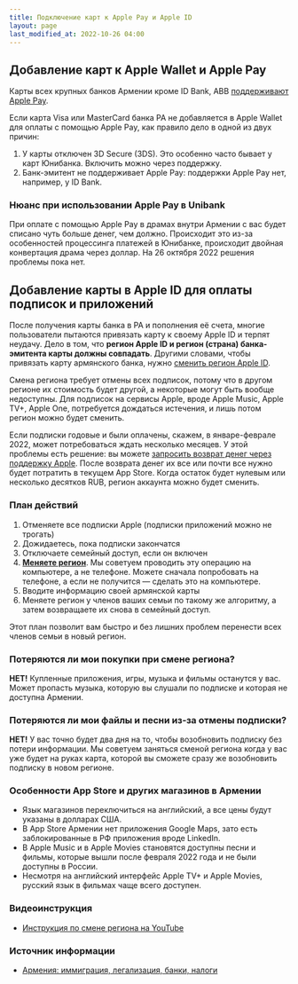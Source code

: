 ```yaml
---
title: Подключение карт к Apple Pay и Apple ID
layout: page
last_modified_at: 2022-10-26 04:00
---
```


## Добавление карт к Apple Wallet и Apple Pay

Карты всех крупных банков Армении кроме ID Bank, ABB [поддерживают Apple Pay](https://bit.ly/am-banks).

Если карта Visa или MasterCard банка РА не добавляется в Apple Wallet для оплаты с помощью Apple Pay, как правило дело в одной из двух причин:

1. У карты отключен 3D Secure (3DS). Это особенно часто бывает у карт Юнибанка. Включить можно через поддержку.
2. Банк-эмитент не поддерживает Apple Pay: поддержки Apple Pay нет, например, у ID Bank.

### Нюанс при использовании Apple Pay в Unibank

При оплате с помощью Apple Pay в драмах внутри Армении с вас будет списано чуть больше денег, чем должно. Происходит
это из-за особенностей процессинга платежей в Юнибанке, происходит двойная конвертация драма через доллар. На 26
октября 2022 решения проблемы пока нет.

## Добавление карты в Apple ID для оплаты подписок и приложений

После получения карты банка в РА и пополнения её счета, многие пользователи пытаются привязать карту к своему
Apple ID и терпят неудачу. Дело в том, что **регион Apple ID и регион (страна) банка-эмитента карты должны совпадать**.
Другими словами, чтобы привязать карту армянского банка, нужно [сменить регион Apple ID](https://support.apple.com/en-gb/HT201389).

Смена региона требует отмены всех подписок, потому что в другом регионе их стоимость будет другой, а некоторые могут
быть вообще недоступны. Для подписок на сервисы Apple, вроде Apple Music, Apple TV+, Apple One, потребуется дождаться
истечения, и лишь потом регион можно будет сменить.

Если подписки годовые и были оплачены, скажем, в январе-феврале 2022, может потребоваться ждать несколько месяцев. У
этой проблемы есть решение: вы можете [запросить возврат денег через поддержку Apple](https://support.apple.com/en-am/HT204084).
После возврата денег их все или почти все нужно будет потратить в текущем App Store. Когда остаток будет нулевым или
несколько десятков RUB, регион аккаунта можно будет сменить.

### План действий

1. Отменяете все подписки Apple (подписки приложений можно не трогать)
2. Дожидаетесь, пока подписки закончатся
3. Отключаете семейный доступ, если он включен
4. **[Меняете регион](https://support.apple.com/en-gb/HT201389)**. Мы советуем проводить эту операцию на компьютере, а не телефоне. Можете сначала попробовать на телефоне, а если не получится — сделать это на компьютере.
5. Вводите информацию своей армянской карты
6. Меняете регион у членов ваших семьи по такому же алгоритму, а затем возвращаете их снова в семейный доступ.

Этот план позволит вам быстро и без лишних проблем перенести всех членов семьи в новый регион.

### Потеряются ли мои покупки при смене региона?

**НЕТ!** Купленные приложения, игры, музыка и фильмы останутся у вас. Может пропасть музыка, которую вы слушали по
подписке и которая не доступна Армении.

### Потеряются ли мои файлы и песни из-за отмены подписки?

**НЕТ!** У вас точно будет два дня на то, чтобы возобновить подписку без потери информации. Мы советуем заняться сменой
региона когда у вас уже будет на руках карта, которой вы сможете сразу же возобновить подписку в новом регионе.

### Особенности App Store и других магазинов в Армении

- Язык магазинов переключиться на английский, а все цены будут указаны в долларах США.
- В App Store Армении нет приложения Google Maps, зато есть заблокированные в РФ приложения вроде LinkedIn.
- В Apple Music и в Apple Movies становятся доступны песни и фильмы, которые вышли после февраля 2022 года и не были доступны в России.
- Несмотря на английский интерфейс Apple TV+ и Apple Movies, русский язык в фильмах чаще всего доступен.

### Видеоинструкция

- [Инструкция по смене региона на YouTube](https://www.youtube.com/watch?v=mJo1NNf7qfQ)

### Источник информации

- [Армения: иммиграция, легализация, банки, налоги](https://t.me/am_banking_and_residency)
